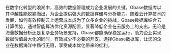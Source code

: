 在数字化转型的浪潮中，高效的数据管理成为企业发展的关键。Gbase数据库以其卓越性能脱颖而出，为企业提供强大的数据存储与分析能力。随着云计算技术的发展，如何有效控制云上运营成本成为了众多企业的挑战。Gbase数据库结合云计算优势，通过智能算法优化资源配置，显著降低企业在云服务上的支出。无论是海量数据分析还是复杂业务场景支持，Gbase都能确保稳定运行，助力企业实现数据价值最大化的同时，有效减少不必要的开支。选择Gbase数据库，让您的企业在数据海洋中畅行无阻，享受成本优化带来的红利。